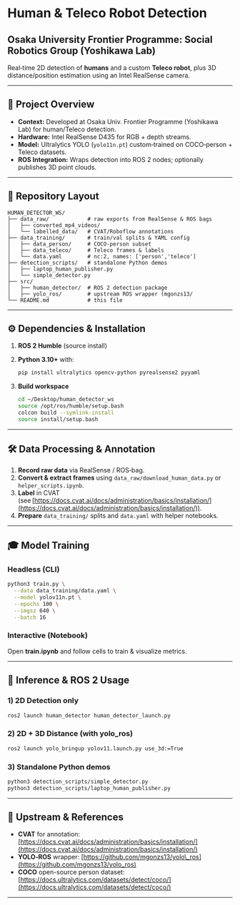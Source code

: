 # Human & Teleco Robot Detection

**Osaka University Frontier Programme: Social Robotics Group (Yoshikawa Lab)**
---
Real‐time 2D detection of **humans** and a custom **Teleco robot**, plus 3D distance/position estimation using an Intel RealSense camera.

---

## 🔎 Project Overview

* **Context:** Developed at Osaka Univ. Frontier Programme (Yoshikawa Lab) for human/Teleco detection.
* **Hardware:** Intel RealSense D435 for RGB + depth streams.
* **Model:** Ultralytics YOLO (`yolo11n.pt`) custom‐trained on COCO‐person + Teleco datasets.
* **ROS Integration:** Wraps detection into ROS 2 nodes; optionally publishes 3D point clouds.

---

## 📂 Repository Layout

```text
HUMAN_DETECTOR_WS/
├── data_raw/            # raw exports from RealSense & ROS bags
│   ├── converted_mp4_videos/
│   └── labelled_data/   # CVAT/Roboflow annotations
├── data_training/       # train/val splits & YAML config
│   ├── data_person/     # COCO‑person subset
│   ├── data_teleco/     # Teleco frames & labels
│   └── data.yaml        # nc:2, names: ['person','teleco']
├── detection_scripts/   # standalone Python demos
│   ├── laptop_human_publisher.py
│   └── simple_detector.py
├── src/
│   ├── human_detector/  # ROS 2 detection package
│   ├── yolo_ros/        # upstream ROS wrapper (mgonzs13/
└── README.md            # this file
```

---

## ⚙️ Dependencies & Installation

1. **ROS 2 Humble** (source install)
2. **Python 3.10+** with:

   ```bash
   pip install ultralytics opencv-python pyrealsense2 pyyaml
   ```
3. **Build workspace**

   ```bash
   cd ~/Desktop/human_detector_ws
   source /opt/ros/humble/setup.bash
   colcon build --symlink-install
   source install/setup.bash
   ```

---

## 🛠 Data Processing & Annotation

1. **Record raw data** via RealSense / ROS‐bag.
2. **Convert & extract frames** using `data_raw/download_human_data.py` or `helper_scripts.ipynb`.
3. **Label** in CVAT (see [https://docs.cvat.ai/docs/administration/basics/installation/](https://docs.cvat.ai/docs/administration/basics/installation/)).
4. **Prepare** `data_training/` splits and `data.yaml` with helper notebooks.

---

## 🎓 Model Training

### Headless (CLI)

```bash
python3 train.py \
  --data data_training/data.yaml \
  --model yolov11n.pt \
  --epochs 100 \
  --imgsz 640 \
  --batch 16
```

### Interactive (Notebook)

Open **train.ipynb** and follow cells to train & visualize metrics.

---

## 🚀 Inference & ROS 2 Usage

### 1) 2D Detection only

```bash
ros2 launch human_detector human_detector_launch.py
```

### 2) 2D + 3D Distance (with yolo\_ros)

```bash
ros2 launch yolo_bringup yolov11.launch.py use_3d:=True
```

### 3) Standalone Python demos

```bash
python3 detection_scripts/simple_detector.py
python3 detection_scripts/laptop_human_publisher.py
```

---

## 🔗 Upstream & References

* **CVAT** for annotation: [https://docs.cvat.ai/docs/administration/basics/installation/](https://docs.cvat.ai/docs/administration/basics/installation/)
* **YOLO‐ROS** wrapper: [https://github.com/mgonzs13/yolo\_ros](https://github.com/mgonzs13/yolo_ros)
* **COCO** open-source person dataset: [https://docs.ultralytics.com/datasets/detect/coco/](https://docs.ultralytics.com/datasets/detect/coco/)

---

